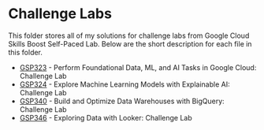 # Challenge Labs

This folder stores all of my solutions for challenge labs from Google Cloud Skills Boost Self-Paced Lab. Below are the short description for each file in this folder.

* [GSP323](https://github.com/LimJY03/GoogleCloudSkillsBoost/blob/main/Challenge%20Labs/GSP323.md) - Perform Foundational Data, ML, and AI Tasks in Google Cloud: Challenge Lab
* [GSP324](https://github.com/LimJY03/GoogleCloudSkillsBoost/blob/main/Challenge%20Labs/GSP324.md) - Explore Machine Learning Models with Explainable AI: Challenge Lab
* [GSP340](https://github.com/LimJY03/GoogleCloudSkillsBoost/blob/main/Challenge%20Labs/GSP340.md) - Build and Optimize Data Warehouses with BigQuery: Challenge Lab
* [GSP346](https://github.com/LimJY03/GoogleCloudSkillsBoost/blob/main/Challenge%20Labs/GSP346.md) - Exploring Data with Looker: Challenge Lab
